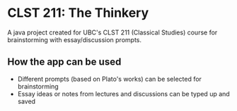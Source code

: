 # CLST 211: The Thinkery
A java project created for UBC's CLST 211 (Classical Studies) course for brainstorming with essay/discussion prompts. 

## How the app can be used
- Different prompts (based on Plato's works) can be selected for brainstorming
- Essay ideas or notes from lectures and discussions can be typed up and saved
